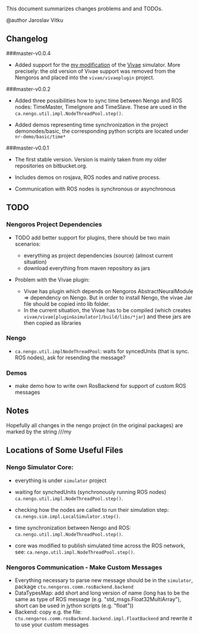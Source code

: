 This document summarizes changes problems and and TODOs.

@author Jaroslav Vitku

Changelog
-----------

###master-v0.0.4
* Added support for the [my modification](https://github.com/jvitku/vivae) of the [Vivae](http://cig.felk.cvut.cz/projects/robo/) simulator. More precisely: the old version of Vivae support was removed from the Nengoros and placed into the `vivae/vivaeplugin` project.

###master-v0.0.2

* Added three possibilities how to sync time between Nengo and ROS nodes: TimeMaster, TimeIgnore and TimeSlave. These are used in the `ca.nengo.util.impl.NodeThreadPool.step()`. 

* Added demos representing time synchronization in the project demonodes/basic, the corresponding python scripts are located under `nr-demo/basic/time*`

###master-v0.0.1

* The first stable version. Version is mainly taken from my older repositories on bitbucket.org. 

* Includes demos on rosjava, ROS nodes and native process.

* Communication with ROS nodes is synchronous or asynchronous


TODO
---------------

### Nengoros Project Dependencies

* TODO add better support for plugins, there should be two main scenarios: 

	* everything as project dependencies (source) (almost current situation) 
	* download everything from maven repository as jars

* Problem with the Vivae plugin:

	* Vivae has plugin which depends on Nengoros AbstractNeuralModule => dependency on Nengo. But in order to install Nengo, the vivae Jar file should be copied into lib folder. 
	* In the current situation, the Vivae has to be compiled (which creates `vivae/vivae[plugin&simulator]/build/libs/*jar`) and these jars are then copied as libraries

### Nengo

* `ca.nengo.util.implNodeThreadPool`: waits for syncedUnits (that is sync. ROS nodes), ask for resending the message?


### Demos

* make demo how to write own RosBackend for support of custom ROS messages


Notes
--------
Hopefully all changes in the nengo project (in the original packages) are marked by the string ///my

Locations of Some Useful Files
-------------------------------


### Nengo Simulator Core:

* everything is under `simulator` project
* waiting for synchedUnits (synchronously running ROS nodes) `ca.nengo.util.impl.NodeThreadPool.step()`. 
* checking how the nodes are called to run their simulation step: `ca.nengo.sim.impl.LocalSimulator.step()`.
* time synchronization between Nengo and ROS: `ca.nengo.util.impl.NodeThreadPool.step()`.

* core was modified to publish simulated time across the ROS network, see: `ca.nengo.util.impl.NodeThreadPool.step()`.

### Nengoros Communication - Make Custom Messages

* Everything necessary to parse new message should be in the `simulator`, package `ctu.nengoros.comm.rosBackend.backend`
* DataTypesMap: add short and long version of name (long has to be the same as type of ROS message (e.g. "std_msgs.Float32MultiArray"), short can be used in jython scripts (e.g. "float"))
* Backend: copy e.g. the file: `ctu.nengoros.comm.rosBackend.backend.impl.FloatBackend` and rewrite it to use your custom messages





